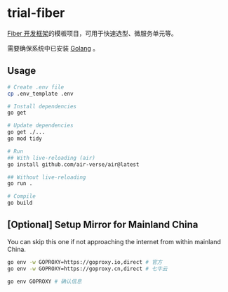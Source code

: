 # trial-fiber

[Fiber 开发框架](https://docs.gofiber.io/)的模板项目，可用于快速选型、微服务单元等。

需要确保系统中已安装 [Golang](https://go.dev/) 。

## Usage

```bash
# Create .env file
cp .env_template .env

# Install dependencies
go get

# Update dependencies
go get ./...
go mod tidy

# Run
## With live-reloading (air)
go install github.com/air-verse/air@latest

## Without live-reloading
go run .

# Compile
go build
```

## [Optional] Setup Mirror for Mainland China

You can skip this one if not approaching the internet from within mainland China.

```bash
go env -w GOPROXY=https://goproxy.io,direct # 官方
go env -w GOPROXY=https://goproxy.cn,direct # 七牛云

go env GOPROXY # 确认信息
```
